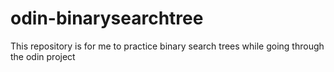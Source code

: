 # odin-binarysearchtree
This repository is for me to practice binary search trees while going through the odin project
